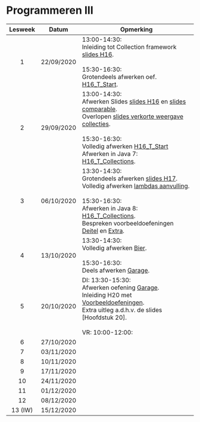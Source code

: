 # Programmeren III




| Lesweek | Datum      | Opmerking                                                    |
| :-----: | ---------- | ------------------------------------------------------------ |
|    1    | 22/09/2020 | 13:00-14:30: <br>Inleiding tot Collection framework [slides H16](https://github.com/DeSmetElias/Programmeren_III/blob/master/Hoofdstukken/Hoofdstuk_16/Theorie/SlidesH16_2TIN_stud.pdf).<br /><br>15:30-16:30: <br>Grotendeels afwerken oef. [H16_T_Start](https://github.com/DeSmetElias/Programmeren_III/tree/master/Projecten/H16_T_Start). |
|    2    | 29/09/2020 | 13:00-14:30: <br>Afwerken Slides [slides H16](https://github.com/DeSmetElias/Programmeren_III/blob/master/Hoofdstukken/Hoofdstuk_16/Theorie/SlidesH16_2TIN_stud.pdf) en [slides comparable](https://github.com/DeSmetElias/Programmeren_III/blob/master/Hoofdstukken/Hoofdstuk_16/Theorie/SlidesH16_ExtraComparable.pdf). <br>Overlopen [slides verkorte weergave collecties](https://github.com/DeSmetElias/Programmeren_III/blob/master/Hoofdstukken/Hoofdstuk_16/Theorie/VerkorteWeergaveCollecties.pdf).<br /><br>15:30-16:30: <br>Volledig afwerken [H16_T_Start](https://github.com/DeSmetElias/Programmeren_III/tree/master/Projecten/H16_T_Start)<br>Afwerken in Java 7: [H16_T_Collections](https://github.com/DeSmetElias/Programmeren_III/tree/master/Projecten/H16_T_Collections). |
|    3    | 06/10/2020 | 13:30-14:30: <br>Grotendeels afwerken [slides H17](https://github.com/DeSmetElias/Programmeren_III/blob/master/Hoofdstukken/Hoofdstuk_17/Theorie/Slides_H17_LambdasEnStreams.pdf).<br>Volledig afwerken [lambdas aanvulling](https://github.com/DeSmetElias/Programmeren_III/blob/master/Hoofdstukken/Hoofdstuk_17/Theorie/Lambdas_AanvullingBijSlides.pdf).<br /><br>15:30-16:30: <br>Afwerken in Java 8: [H16_T_Collections](https://github.com/DeSmetElias/Programmeren_III/tree/master/Projecten/H16_T_Collections).  <br>Bespreken voorbeeldoefeningen [Deitel](https://github.com/DeSmetElias/Programmeren_III/tree/master/Projecten/H17_T_VoorbeeldenDeitel) en [Extra](https://github.com/DeSmetElias/Programmeren_III/tree/master/Projecten/H17_T_ExtraVoorbeelden). |
|    4    | 13/10/2020 | 13:30-14:30: <br/>Volledig afwerken [Bier](https://github.com/DeSmetElias/Programmeren_III/tree/master/Projecten/H17_O_Bier).<br/><br>15:30-16:30: <br/>Deels afwerken [Garage](https://github.com/DeSmetElias/Programmeren_III/tree/master/Projecten/H16_O_Garage). |
|    5    | 20/10/2020 | DI: 13:30-15:30:<br>Afwerken oefening [Garage](https://github.com/DeSmetElias/Programmeren_III/tree/master/Projecten/H16_O_Garage).<br>Inleiding H20 met [Voorbeeldoefeningen](https://github.com/DeSmetElias/Programmeren_III/blob/master/Hoofdstukken/Hoofdstuk_20/Theorie/SlidesH20_GeneriekeMethodenEnKlassen.pdf).<br>Extra uitleg a.d.h.v. de slides [Hoofdstuk 20].<br><br>VR: 10:00-12:00:<br> |
|    6    | 27/10/2020 |                                                              |
|    7    | 03/11/2020 |                                                              |
|    8    | 10/11/2020 |                                                              |
|    9    | 17/11/2020 |                                                              |
|   10    | 24/11/2020 |                                                              |
|   11    | 01/12/2020 |                                                              |
|   12    | 08/12/2020 |                                                              |
| 13 (IW) | 15/12/2020 |                                                              |





